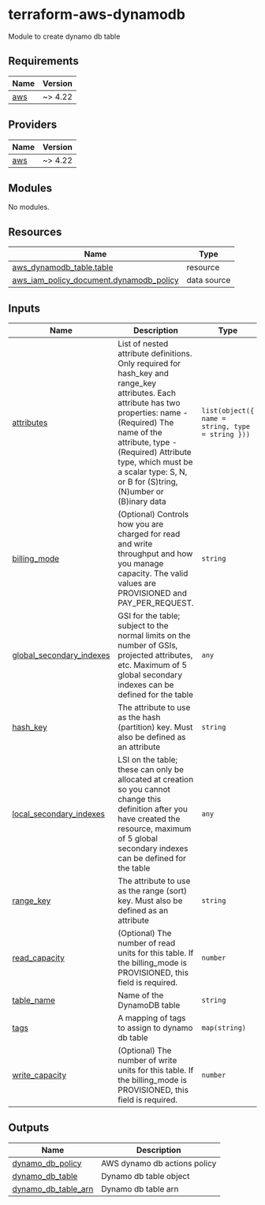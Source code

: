 # terraform-aws-dynamodb
Module to create dynamo db table

<!-- BEGINNING OF PRE-COMMIT-TERRAFORM DOCS HOOK -->
## Requirements

| Name | Version |
|------|---------|
| <a name="requirement_aws"></a> [aws](#requirement\_aws) | ~> 4.22 |

## Providers

| Name | Version |
|------|---------|
| <a name="provider_aws"></a> [aws](#provider\_aws) | ~> 4.22 |

## Modules

No modules.

## Resources

| Name | Type |
|------|------|
| [aws_dynamodb_table.table](https://registry.terraform.io/providers/hashicorp/aws/latest/docs/resources/dynamodb_table) | resource |
| [aws_iam_policy_document.dynamodb_policy](https://registry.terraform.io/providers/hashicorp/aws/latest/docs/data-sources/iam_policy_document) | data source |

## Inputs

| Name | Description | Type | Default | Required |
|------|-------------|------|---------|:--------:|
| <a name="input_attributes"></a> [attributes](#input\_attributes) | List of nested attribute definitions. Only required for hash\_key and range\_key attributes. Each attribute has two properties: name - (Required) The name of the attribute, type - (Required) Attribute type, which must be a scalar type: S, N, or B for (S)tring, (N)umber or (B)inary data | `list(object({ name = string, type = string }))` | `null` | no |
| <a name="input_billing_mode"></a> [billing\_mode](#input\_billing\_mode) | (Optional) Controls how you are charged for read and write throughput and how you manage capacity. The valid values are PROVISIONED and PAY\_PER\_REQUEST. | `string` | `"PAY_PER_REQUEST"` | no |
| <a name="input_global_secondary_indexes"></a> [global\_secondary\_indexes](#input\_global\_secondary\_indexes) | GSI for the table; subject to the normal limits on the number of GSIs, projected attributes, etc. Maximum of 5 global secondary indexes can be defined for the table | `any` | `null` | no |
| <a name="input_hash_key"></a> [hash\_key](#input\_hash\_key) | The attribute to use as the hash (partition) key. Must also be defined as an attribute | `string` | n/a | yes |
| <a name="input_local_secondary_indexes"></a> [local\_secondary\_indexes](#input\_local\_secondary\_indexes) | LSI on the table; these can only be allocated at creation so you cannot change this definition after you have created the resource, maximum of 5 global secondary indexes can be defined for the table | `any` | `null` | no |
| <a name="input_range_key"></a> [range\_key](#input\_range\_key) | The attribute to use as the range (sort) key. Must also be defined as an attribute | `string` | `null` | no |
| <a name="input_read_capacity"></a> [read\_capacity](#input\_read\_capacity) | (Optional) The number of read units for this table. If the billing\_mode is PROVISIONED, this field is required. | `number` | `2` | no |
| <a name="input_table_name"></a> [table\_name](#input\_table\_name) | Name of the DynamoDB table | `string` | n/a | yes |
| <a name="input_tags"></a> [tags](#input\_tags) | A mapping of tags to assign to dynamo db table | `map(string)` | `{}` | no |
| <a name="input_write_capacity"></a> [write\_capacity](#input\_write\_capacity) | (Optional) The number of write units for this table. If the billing\_mode is PROVISIONED, this field is required. | `number` | `2` | no |

## Outputs

| Name | Description |
|------|-------------|
| <a name="output_dynamo_db_policy"></a> [dynamo\_db\_policy](#output\_dynamo\_db\_policy) | AWS dynamo db actions policy |
| <a name="output_dynamo_db_table"></a> [dynamo\_db\_table](#output\_dynamo\_db\_table) | Dynamo db table object |
| <a name="output_dynamo_db_table_arn"></a> [dynamo\_db\_table\_arn](#output\_dynamo\_db\_table\_arn) | Dynamo db table arn |
<!-- END OF PRE-COMMIT-TERRAFORM DOCS HOOK -->

